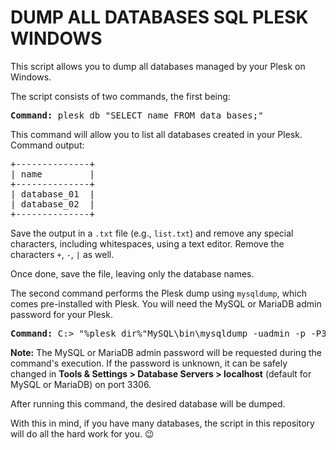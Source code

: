 <h1>DUMP ALL DATABASES SQL PLESK WINDOWS</h1>

<p>This script allows you to dump all databases managed by your Plesk on Windows.</p>

<p>The script consists of two commands, the first being:</p>

<pre>
<strong>Command:</strong> plesk db "SELECT name FROM data_bases;"
</pre>

<p>This command will allow you to list all databases created in your Plesk.<br> 
Command output:</p>

<pre>
+--------------+
| name         |
+--------------+
| database_01  |  
| database_02  |  
+--------------+
</pre>

<p>Save the output in a <code>.txt</code> file (e.g., <code>list.txt</code>) and remove any special characters, including whitespaces, using a text editor. Remove the characters <code>+</code>, <code>-</code>, <code>|</code> as well.</p>

<p>Once done, save the file, leaving only the database names.</p>

<p>The second command performs the Plesk dump using <code>mysqldump</code>, which comes pre-installed with Plesk. You will need the MySQL or MariaDB admin password for your Plesk.</p>

<pre>
<strong>Command:</strong> C:> "%plesk_dir%"MySQL\bin\mysqldump -uadmin -p -P3306 client_base > client_base.sql
</pre>

<p><strong>Note:</strong> The MySQL or MariaDB admin password will be requested during the command's execution. If the password is unknown, it can be safely changed in <strong>Tools &amp; Settings &gt; Database Servers &gt; localhost</strong> (default for MySQL or MariaDB) on port 3306.</p>

<p>After running this command, the desired database will be dumped.</p>

<p>With this in mind, if you have many databases, the script in this repository will do all the hard work for you. 😉</p>
